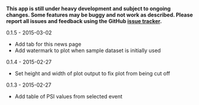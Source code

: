 **This app is still under heavy development and subject to ongoing changes. Some 
features may be buggy and not work as described. Please report 
all issues and feedback using the GitHub 
[issue tracker](https://github.com/kcha/psiplotter-app/issues).**

0.1.5 - 2015-03-02
- Add tab for this news page
- Add watermark to plot when sample dataset is initially used

0.1.4 - 2015-02-27
- Set height and width of plot output to fix plot from being cut off

0.1.3 - 2015-02-27
- Add table of PSI values from selected event